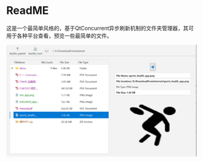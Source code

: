 # ReadME

​	这是一个最简单风格的，基于QtConcurrent异步刷新机制的文件夹管理器，其可用于各种平台查看，预览一些最简单的文件。

![image-20250518101910081](./README/image-20250518101910081.png)